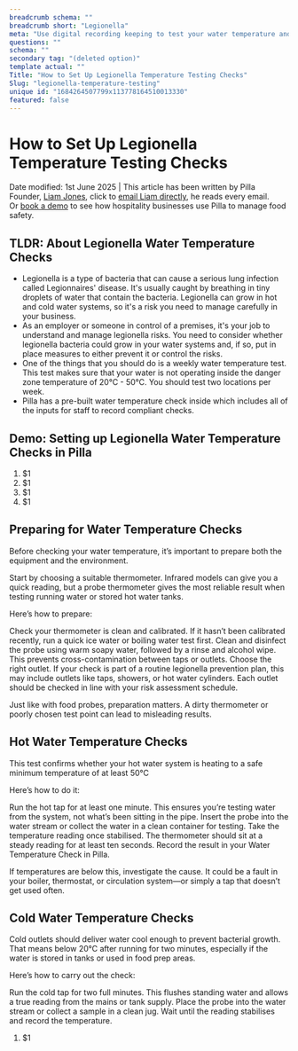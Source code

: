 ```yaml
---
breadcrumb schema: ""
breadcrumb short: "Legionella"
meta: "Use digital recording keeping to test your water temperature and reduce the risk of legionella. "
questions: ""
schema: ""
secondary tag: "(deleted option)"
template actual: ""
Title: "How to Set Up Legionella Temperature Testing Checks"
Slug: "legionella-temperature-testing"
unique id: "1684264507799x113778164510013330"
featured: false
---
```


# How to Set Up Legionella Temperature Testing Checks

 Date modified: 1st June 2025 | This article has been written by Pilla Founder,&nbsp;[Liam Jones](https://yourpilla.com/profile/liam-jones), click to&nbsp;[email Liam directly](mailto:liam@yourpilla.com), he reads every email. Or&nbsp;[book a demo](https://calendly.com/pilla/demo)&nbsp;to see how hospitality businesses use Pilla to manage food safety.

 ## TLDR: About Legionella Water Temperature Checks

 - Legionella is a type of bacteria that can cause a serious lung infection called Legionnaires' disease. It's usually caught by breathing in tiny droplets of water that contain the bacteria. Legionella can grow in hot and cold water systems, so it's a risk you need to manage carefully in your business.
- As&nbsp;an employer or someone in control of a premises,  it's your job to understand and manage legionella risks. You need to consider whether legionella bacteria could grow in your water systems and, if so, put in place measures to either prevent it or control the risks.
- One of the things that you should do is a weekly water temperature test. This test makes sure that your water is not operating inside the danger zone temperature of 20°C - 50°C. You should test two locations per week.
- Pilla has a pre-built water temperature check inside which includes all of the inputs for staff to record compliant checks.

 ## Demo: Setting up Legionella Water Temperature Checks in Pilla

 1. $1
2. $1
3. $1
4. $1

  ## Preparing for Water Temperature Checks

 Before checking your water temperature, it’s important to prepare both the equipment and the environment.&nbsp;

 Start by choosing a suitable thermometer. Infrared models can give you a quick reading, but a probe thermometer gives the most reliable result when testing running water or stored hot water tanks.

 Here’s how to prepare:

 Check your thermometer is clean and calibrated. If it hasn’t been calibrated recently, run a quick ice water or boiling water test first.
Clean and disinfect the probe using warm soapy water, followed by a rinse and alcohol wipe. This prevents cross-contamination between taps or outlets.
Choose the right outlet. If your check is part of a routine legionella prevention plan, this may include outlets like taps, showers, or hot water cylinders. Each outlet should be checked in line with your risk assessment schedule.

 Just like with food probes, preparation matters. A dirty thermometer or poorly chosen test point can lead to misleading results.

 ## Hot Water Temperature Checks

 This test confirms whether your hot water system is heating to a safe minimum temperature of at least 50°C&nbsp;

 Here’s how to do it:

 Run the hot tap for at least one minute. This ensures you’re testing water from the system, not what’s been sitting in the pipe.
Insert the probe into the water stream or collect the water in a clean container for testing.
Take the temperature reading once stabilised. The thermometer should sit at a steady reading for at least ten seconds.
Record the result in your Water Temperature Check in Pilla.

 If temperatures are below this, investigate the cause. It could be a fault in your boiler, thermostat, or circulation system—or simply a tap that doesn’t get used often.

 ## Cold Water Temperature Checks

 Cold outlets should deliver water cool enough to prevent bacterial growth. That means below 20°C after running for two minutes, especially if the water is stored in tanks or used in food prep areas.

 Here’s how to carry out the check:

 Run the cold tap for two full minutes. This flushes standing water and allows a true reading from the mains or tank supply.
Place the probe into the water stream or collect a sample in a clean jug.
Wait until the reading stabilises and record the temperature.
1. $1